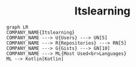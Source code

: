 <h1 align="center">Itslearning</h1>

```mermaid
graph LR
COMPANY_NAME{Itslearning}
COMPANY_NAME ---> U{Users} ---> UN[5]
COMPANY_NAME ---> R{Repositories} ---> RN[5]
COMPANY_NAME ---> G{Gists} ---> GN[10]
COMPANY_NAME ---> ML{Most Used<br>Languages}
ML --> Kotlin[Kotlin]
```
